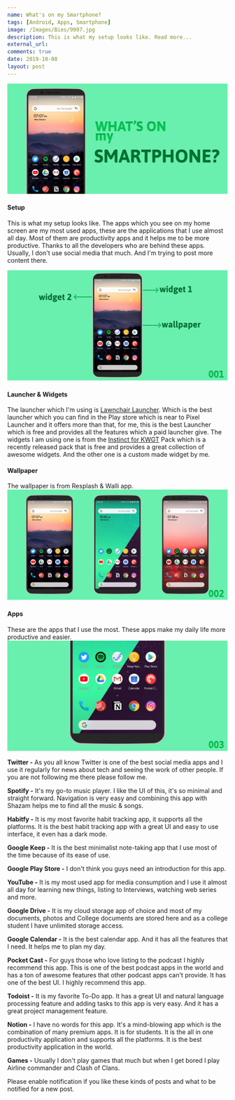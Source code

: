 ```yaml
---
name: What's on my Smartphone?
tags: [Android, Apps, Smartphone]
image: /Images/Bies/9997.jpg
description: This is what my setup looks like. Read more...
external_url:
comments: true
date: 2019-10-08
layout: post
---
```


![alt text](/Images/Bies/9997.jpg "1")
#### **Setup**
This is what my setup looks like. The apps which you see on my home screen are my most used apps, these are the applications that I use almost all day. Most of them are productivity apps and it helps me to be more productive. Thanks to all the developers who are behind these apps. Usually, I don't use social media that much. And I'm trying to post more content there.

![alt text](/Images/Bies/9997-001.jpg "2")
#### **Launcher & Widgets**
The launcher which I'm using is [Lawnchair Launcher](https://play.google.com/store/apps/details?id=ch.deletescape.lawnchair.plah). Which is the best launcher which you can find in the Play store which is near to Pixel Launcher and it offers more than that, for me, this is the best Launcher which is free and provides all the features which a paid launcher give.
The widgets I am using one is from the [Instinct for KWGT](https://play.google.com/store/apps/details?id=instinctkwgt.kustom.pack) Pack which is a recently released pack that is free and provides a great collection of awesome widgets. And the other one is a custom made widget by me.

#### **Wallpaper**
The wallpaper is from Resplash & Walli app.
![alt text](/Images/Bies/9997-002.jpg "3")

#### **Apps**
These are the apps that I use the most. These apps make my daily life more productive and easier.
![alt text](/Images/Bies/9997-003.jpg "4")

**Twitter -** As you all know Twitter is one of the best social media apps and I use it regularly for news about tech and seeing the work of other people. If you are not following me there please follow me.

**Spotify -** It's my go-to music player. I like the UI of this, it's so minimal and straight forward. Navigation is very easy and combining this app with Shazam helps me to find all the music & songs.

**Habitfy -** It is my most favorite habit tracking app, it supports all the platforms. It is the best habit tracking app with a great UI and easy to use interface, it even has a dark mode.

**Google Keep -** It is the best minimalist note-taking app that I use most of the time because of its ease of use. 

**Google Play Store -** I don't think you guys need an introduction for this app.

**YouTube -** It is my most used app for media consumption and I use it almost all day for learning new things, listing to Interviews, watching web series and more.

**Google Drive -** It is my cloud storage app of choice and most of my documents, photos and College documents are stored here and as a college student I have unlimited storage access.

**Google Calendar -** It is the best calendar app. And it has all the features that I need. It helps me to plan my day.

**Pocket Cast -** For guys those who love listing to the podcast I highly recommend this app. This is one of the best podcast apps in the world and has a ton of awesome features that other podcast apps can't provide. It has one of the best UI. I highly recommend this app.

**Todoist -** It is my favorite To-Do app. It has a great UI and natural language processing feature and adding tasks to this app is very easy. And it has a great project management feature.

**Notion -** I have no words for this app. It's a mind-blowing app which is the combination of many premium apps. It is for students. It is the all in one productivity application and supports all the platforms. It is the best productivity application in the world.

**Games -** Usually I don't play games that much but when I get bored I play Airline commander and Clash of Clans.

Please enable notification if you like these kinds of posts and what to be notified for a new post.